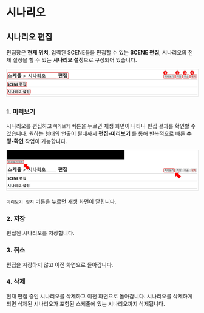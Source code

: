 # 시나리오 

## 시나리오 편집
편집창은 **현재 위치**, 입력된 SCENE들을 편집할 수 있는 **SCENE 편집**, 시나리오의 전체 설정을 할 수 있는 **시나리오 설정**으로 구성되어 있습니다.

<img src="./img/scenario/scenarioEditor.jpg" style="border: 1px solid #e2e2e2"/>

### 1. 미리보기
시나리오를 편집하고 `미리보기` 버튼을 누르면 재생 화면이 나타나 편집 결과를 확인할 수 있습니다. 원하는 형태의 연출이 될때까지 **편집-미리보기** 를 통해 반복적으로 빠른 **수정-확인** 작업이 가능합니다.

<img src="./img/scenario/previewScenario.jpg" style="border: 1px solid #e2e2e2"/>

`미리보기 정지` 버튼을 누르면 재생 화면이 닫힙니다.

### 2. 저장
편집된 시나리오를 저장합니다.

### 3. 취소
편집을 저장하지 않고 이전 화면으로 돌아갑니다.


### 4. 삭제
현재 편집 중인 시나리오를 삭제하고 이전 화면으로 돌아갑니다. 시나리오를 삭제하게 되면 삭제된 시나리오가 포함된 스케줄에 있는 시나리오까지 삭제됩니다.
